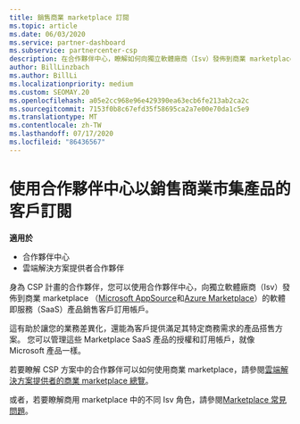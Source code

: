 ```yaml
---
title: 銷售商業 marketplace 訂閱
ms.topic: article
ms.date: 06/03/2020
ms.service: partner-dashboard
ms.subservice: partnercenter-csp
description: 在合作夥伴中心，瞭解如何向獨立軟體廠商（Isv）發佈到商業 marketplace 的 SaaS 產品銷售客戶訂用帳戶。
author: BillLinzbach
ms.author: BillLi
ms.localizationpriority: medium
ms.custom: SEOMAY.20
ms.openlocfilehash: a05e2cc968e96e429390ea63ecb6fe213ab2ca2c
ms.sourcegitcommit: 7153f0b8c67efd35f58695ca2a7e00e70da1c5e9
ms.translationtype: MT
ms.contentlocale: zh-TW
ms.lasthandoff: 07/17/2020
ms.locfileid: "86436567"
---
```

# <a name="use-partner-center-to-sell-customers-subscriptions-to-commercial-marketplace-products"></a>使用合作夥伴中心以銷售商業市集產品的客戶訂閱

**適用於**

- 合作夥伴中心
- 雲端解決方案提供者合作夥伴

身為 CSP 計畫的合作夥伴，您可以使用合作夥伴中心，向獨立軟體廠商（Isv）發佈到商業 marketplace （[Microsoft AppSource](https://appsource.microsoft.com/)和[Azure Marketplace](https://azuremarketplace.microsoft.com/)）的軟體即服務（SaaS）產品銷售客戶訂用帳戶。

這有助於讓您的業務差異化，還能為客戶提供滿足其特定商務需求的產品搭售方案。 您可以管理這些 Marketplace SaaS 產品的授權和訂用帳戶，就像 Microsoft 產品一樣。

若要瞭解 CSP 方案中的合作夥伴可以如何使用商業 marketplace，請參閱[雲端解決方案提供者的商業 marketplace 總覽](csp-commercial-marketplace-overview.md)。

或者，若要瞭解商用 marketplace 中的不同 Isv 角色，請參閱[Marketplace 常見問題](https://docs.microsoft.com/azure/marketplace/marketplace-faq-publisher-guide)。
